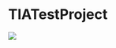 # TIATestProject

[<img src="https://babri.visualstudio.com/_apis/public/build/definitions/57dae793-ba13-4727-b8a3-7c28a1929142/1/badge"/>](https://babri.visualstudio.com/MyFirstProject/_build/index?definitionId=1)
